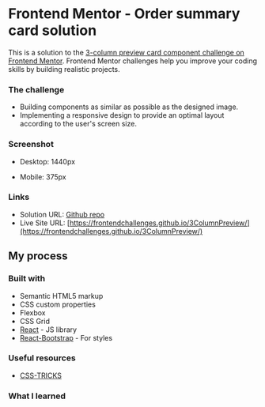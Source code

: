 # Frontend Mentor - Order summary card solution

This is a solution to the [3-column preview card component challenge on Frontend Mentor](https://www.frontendmentor.io/challenges/3column-preview-card-component-pH92eAR2-). Frontend Mentor challenges help you improve your coding skills by building realistic projects. 

### The challenge
- Building components as similar as possible as the designed image.
- Implementing a responsive design to provide an optimal layout according to the user's screen size.

### Screenshot
- Desktop: 1440px


- Mobile: 375px



### Links

- Solution URL: [Github repo](https://github.com/FrontendChallenges/3ColumnPreview)
- Live Site URL: [https://frontendchallenges.github.io/3ColumnPreview/](https://frontendchallenges.github.io/3ColumnPreview/)

## My process

### Built with

- Semantic HTML5 markup
- CSS custom properties
- Flexbox
- CSS Grid
- [React](https://reactjs.org/) - JS library
- [React-Bootstrap](https://react-bootstrap.github.io/) - For styles


### Useful resources

- [CSS-TRICKS](https://css-tricks.com/)

### What I learned


